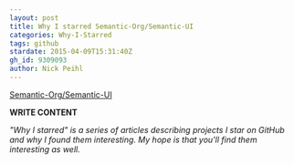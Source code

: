 ```yaml
---
layout: post
title: Why I starred Semantic-Org/Semantic-UI
categories: Why-I-Starred
tags: github
stardate: 2015-04-09T15:31:40Z
gh_id: 9309093
author: Nick Peihl
---
```


[Semantic-Org/Semantic-UI](https://github.com/Semantic-Org/Semantic-UI)

**WRITE CONTENT**

*"Why I starred" is a series of articles describing projects I star on GitHub and why I found them interesting. My hope is that you'll find them interesting as well.*

